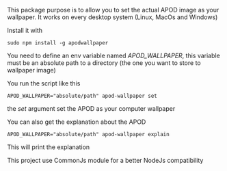 This package purpose is to allow you to set the actual APOD image as your wallpaper. It works on every desktop system (Linux, MacOs and Windows)

Install it with

`sudo npm install -g apodwallpaper`

You need to define an env variable named *APOD_WALLPAPER*, this variable must be an absolute path to a directory (the one you want to store to wallpaper image)

You run the script like this

`APOD_WALLPAPER="absolute/path" apod-wallpaper set`

the *set* argument set the APOD as your computer wallpaper

You can also get the explanation about the APOD 

`APOD_WALLPAPER="absolute/path" apod-wallpaper explain`

This will print the explanation

This project use CommonJs module for a better NodeJs compatibility
